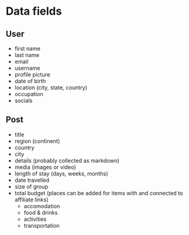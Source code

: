 # Data fields

## User

- first name
- last name
- email
- username
- profile picture
- date of birth
- location (city, state, country)
- occupation
- socials

## Post

- title
- region (continent)
- country
- city
- details (probably collected as markdown)
- media (images or video)
- length of stay (days, weeks, months)
- date travelled
- size of group
- total budget (places can be added for items with and connected to affiliate links)
  - accomodation
  - food & drinks
  - activities
  - transportation
